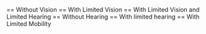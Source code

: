 == Without Vision
== With Limited Vision
== With Limited Vision and Limited Hearing
== Without Hearing
== With limited hearing
== With Limited Mobility
